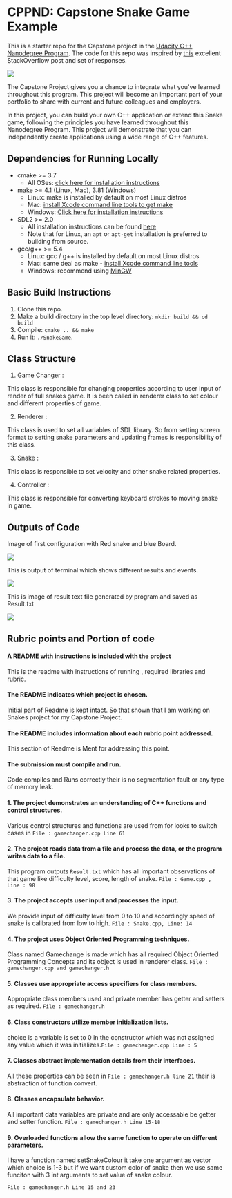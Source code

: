 # CPPND: Capstone Snake Game Example

This is a starter repo for the Capstone project in the [Udacity C++ Nanodegree Program](https://www.udacity.com/course/c-plus-plus-nanodegree--nd213). The code for this repo was inspired by [this](https://codereview.stackexchange.com/questions/212296/snake-game-in-c-with-sdl) excellent StackOverflow post and set of responses.

<img src="snake_game.gif"/>

The Capstone Project gives you a chance to integrate what you've learned throughout this program. This project will become an important part of your portfolio to share with current and future colleagues and employers.

In this project, you can build your own C++ application or extend this Snake game, following the principles you have learned throughout this Nanodegree Program. This project will demonstrate that you can independently create applications using a wide range of C++ features.

## Dependencies for Running Locally
* cmake >= 3.7
  * All OSes: [click here for installation instructions](https://cmake.org/install/)
* make >= 4.1 (Linux, Mac), 3.81 (Windows)
  * Linux: make is installed by default on most Linux distros
  * Mac: [install Xcode command line tools to get make](https://developer.apple.com/xcode/features/)
  * Windows: [Click here for installation instructions](http://gnuwin32.sourceforge.net/packages/make.htm)
* SDL2 >= 2.0
  * All installation instructions can be found [here](https://wiki.libsdl.org/Installation)
  * Note that for Linux, an `apt` or `apt-get` installation is preferred to building from source.
* gcc/g++ >= 5.4
  * Linux: gcc / g++ is installed by default on most Linux distros
  * Mac: same deal as make - [install Xcode command line tools](https://developer.apple.com/xcode/features/)
  * Windows: recommend using [MinGW](http://www.mingw.org/)

## Basic Build Instructions

1. Clone this repo.
2. Make a build directory in the top level directory: `mkdir build && cd build`
3. Compile: `cmake .. && make`
4. Run it: `./SnakeGame`.


## Class Structure

1. Game Changer :

This class is responsible for changing properties according to user input of render of full snakes game. It is been called in renderer class to set colour and different properties of game.

2. Renderer :

This class is used to set all variables of SDL library. So from setting screen format to setting snake parameters and updating frames is responsibility of this class.

3. Snake :

This class is responsible to set velocity and other snake related properties.


4. Controller :

This class is responsible for converting keyboard strokes to moving snake in game.

## Outputs of Code
Image of first configuration with Red snake and blue Board.

<img src="images/red_blue.png"/>

This is output of terminal which shows different results and events.

<img src="images/Terminal.png"/>

This is image of result text file generated by program and saved as Result.txt

<img src="images/result.png"/>


## Rubric points and Portion of code

#### A README with instructions is included with the project

This is the readme with instructions of running , required libraries and rubric.

#### The README indicates which project is chosen.

Initial part of Readme is kept intact. So that shown that I am working on Snakes project for my Capstone Project.

#### The README includes information about each rubric point addressed.
This section of Readme is Ment for addressing this point.

#### The submission must compile and run.
Code compiles and Runs correctly their is no segmentation fault or any type of memory leak.

#### 1. The project demonstrates an understanding of C++ functions and control structures.

Various control structures and functions are used from for looks to switch cases in 
``` File : gamechanger.cpp Line 61 ```

#### 2. The project reads data from a file and process the data, or the program writes data to a file.

This program outputs ```Result.txt``` which has all important observations of that game like difficulty level, score, length of snake. ``` File : Game.cpp , Line : 98 ```

#### 3. The project accepts user input and processes the input.

We provide input of difficulty level from 0 to 10 and accordingly speed of snake is calibrated from low to high.
``` File : Snake.cpp, Line: 14 ```

#### 4. The project uses Object Oriented Programming techniques.

Class named Gamechange is made which has all required Object Oriented Programming Concepts and its object is used in renderer class.
``` File : gamechanger.cpp and gamechanger.h ```

#### 5. Classes use appropriate access specifiers for class members.

Appropriate class members used and private member has getter and setters as required. ```File : gamechanger.h```

#### 6. Class constructors utilize member initialization lists.

choice is a variable is set to 0 in the constructor which was not assigned any value which it was initializes.``` File : gamechanger.cpp Line : 5 ```

#### 7. Classes abstract implementation details from their interfaces.

All these properties can be seen in ``` File : gamechanger.h line 21 ``` their is abstraction of function convert.

#### 8. Classes encapsulate behavior.

All important data variables are private and are only accessable be getter and setter function. ``` File : gamechanger.h Line 15-18 ```

#### 9. Overloaded functions allow the same function to operate on different parameters.

I have a function named setSnakeColour it take one argument as vector<int> which choice is 1-3 but if we want custom color of snake then we use same funciton with 3 int arguments to set value of snake colour.
 
``` File : gamechanger.h Line 15 and 23 ```


